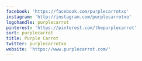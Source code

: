 ```yaml
---
facebook: 'https://facebook.com/purplecarrotxo'
instagram: 'http://instagram.com/purplecarrotxo'
logohandle: purplecarrot
pinterest: 'https://pinterest.com/thepurplecarrot'
sort: purplecarrot
title: Purple Carrot
twitter: purplecarrotxo
website: 'https://www.purplecarrot.com/'
---
```

